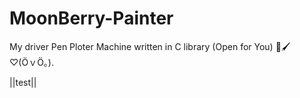 # MoonBerry-Painter
My driver Pen Ploter Machine written in C library (Open for You) 🌱🖌️ ♡⁠(⁠Ӧ⁠ｖ⁠Ӧ⁠｡⁠).

||test||
